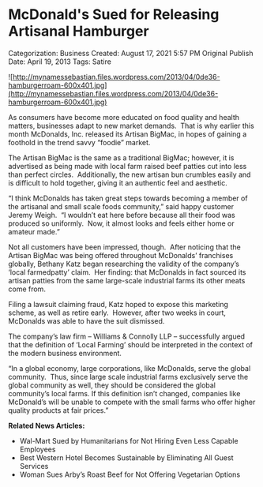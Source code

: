 # McDonald's Sued for Releasing Artisanal Hamburger

Categorization: Business
Created: August 17, 2021 5:57 PM
Original Publish Date: April 19, 2013
Tags: Satire

![http://mynamessebastian.files.wordpress.com/2013/04/0de36-hamburgerroam-600x401.jpg](http://mynamessebastian.files.wordpress.com/2013/04/0de36-hamburgerroam-600x401.jpg)

As consumers have become more educated on food quality and health matters, businesses adapt to new market demands.  That is why earlier this month McDonalds, Inc. released its Artisan BigMac, in hopes of gaining a foothold in the trend savvy “foodie” market.

The Artisan BigMac is the same as a traditional BigMac; however, it is advertised as being made with local farm raised beef patties cut into less than perfect circles.  Additionally, the new artisan bun crumbles easily and is difficult to hold together, giving it an authentic feel and aesthetic.

“I think McDonalds has taken great steps towards becoming a member of the artisanal and small scale foods community,” said happy customer Jeremy Weigh.  “I wouldn’t eat here before because all their food was produced so uniformly.  Now, it almost looks and feels either home or amateur made.”

Not all customers have been impressed, though.  After noticing that the Artisan BigMac was being offered throughout McDonalds’ franchises globally, Bethany Katz began researching the validity of the company’s ‘local farmedpatty’ claim.  Her finding: that McDonalds in fact sourced its artisan patties from the same large-scale industrial farms its other meats come from.

Filing a lawsuit claiming fraud, Katz hoped to expose this marketing scheme, as well as retire early.  However, after two weeks in court, McDonalds was able to have the suit dismissed.

The company’s law firm – Williams & Connolly LLP – successfully argued that the definition of ‘Local Farming’ should be interpreted in the context of the modern business environment.

“In a global economy, large corporations, like McDonalds, serve the global community.  Thus, since large scale industrial farms exclusively serve the global community as well, they should be considered the global community’s local farms. If this definition isn’t changed, companies like McDonald’s will be unable to compete with the small farms who offer higher quality products at fair prices.”

**Related News Articles:**

- Wal-Mart Sued by Humanitarians for Not Hiring Even Less Capable Employees
- Best Western Hotel Becomes Sustainable by Eliminating All Guest Services
- Woman Sues Arby’s Roast Beef for Not Offering Vegetarian Options
